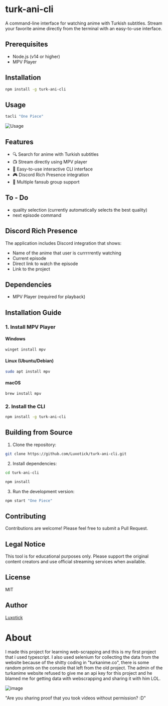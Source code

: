 # turk-ani-cli

A command-line interface for watching anime with Turkish subtitles. Stream your favorite anime directly from the terminal with an easy-to-use interface.

## Prerequisites

- Node.js (v14 or higher)
- MPV Player

## Installation

```bash
npm install -g turk-ani-cli
```

## Usage

```bash
tacli "One Piece"
```

![Usage](https://github.com/Luxotick/turk-ani-cli/blob/main/uh.gif?raw=true)

## Features

- 🔍 Search for anime with Turkish subtitles
- 📺 Stream directly using MPV player
- 🎯 Easy-to-use interactive CLI interface
- 🎮 Discord Rich Presence integration
- 📝 Multiple fansub group support

## To - Do
- quality selection (currently automatically selects the best quality)
- next episode command

## Discord Rich Presence

The application includes Discord integration that shows:
- Name of the anime that user is currrrrently watching
- Current episode
- Direct link to watch the episode
- Link to the project

## Dependencies

- MPV Player (required for playback)

## Installation Guide

### 1. Install MPV Player

#### Windows
```bash
winget install mpv
```

#### Linux (Ubuntu/Debian)
```bash
sudo apt install mpv
```

#### macOS
```bash
brew install mpv
```

### 2. Install the CLI
```bash
npm install -g turk-ani-cli
```

## Building from Source

1. Clone the repository:
```bash
git clone https://github.com/Luxotick/turk-ani-cli.git
```


2. Install dependencies:
```bash
cd turk-ani-cli
```
```bash
npm install
```

3. Run the development version:
```bash
npm start "One Piece"
```

## Contributing

Contributions are welcome! Please feel free to submit a Pull Request.

## Legal Notice

This tool is for educational purposes only. Please support the original content creators and use official streaming services when available.

## License

MIT

## Author

[Luxotick](https://github.com/Luxotick)

# About

I made this project for learning web-scrapping and this is my first project that i used typescript. I also used selenium for collecting the data from the website because of the shitty coding in "turkanime.co", there is some random prints on the console that left from the old project. The admin of the turkanime website refused to give me an api key for this project and he blamed me for getting data with webscrapping and sharing it with him LOL.


![image](https://github.com/user-attachments/assets/fd05e3bb-dc35-480a-bb11-977a25c712f3)


"Are you sharing proof that you took videos without permission? :D"